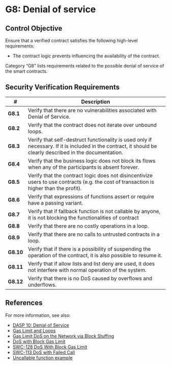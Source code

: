 # G8: Denial of service

## Control Objective

Ensure that a verified contract satisfies the following high-level requirements:
* The contract logic prevents influencing the availability of the contract.

Category “G8” lists requirements related to the possible denial of service of the smart contracts.

## Security Verification Requirements

| # | Description |
| --- | --- |
| **G8.1** | Verify that there are no vulnerabilities associated with Denial of Service. | 
| **G8.2** | Verify that the contract does not iterate over unbound loops.  | 
| **G8.3** | Verify that self-destruct functionality is used only if necessary.  If it is included in the contract, it should be clearly described in the documentation. | 
| **G8.4** | Verify that the business logic does not block its flows when any of the participants is absent forever. | 
| **G8.5** | Verify that the contract logic does not disincentivize users to use contracts (e.g. the cost of transaction is higher than the profit). | 
| **G8.6** | Verify that expressions of functions assert or require have a passing variant. | 
| **G8.7** | Verify that if fallback function is not callable by anyone, it is not blocking the functionalities of contract |
| **G8.8** | Verify that there are no costly operations in a loop. | 
| **G8.9** | Verify that there are no calls to untrusted contracts in a loop. | 
| **G8.10** | Verify that if there is a possibility of suspending the operation of the contract, it is also possible to resume it. | 
| **G8.11** | Verify that if allow lists and list deny are used, it does not interfere with normal operation of the system. | 
| **G8.12** | Verify that there is no DoS caused by overflows and underflows. | 

## References

For more information, see also:

* [DASP 10: Denial of Service](https://www.dasp.co/#item-5)
* [Gas Limit and Loops](https://solidity.readthedocs.io/en/v0.5.10/security-considerations.html#gas-limit-and-loops)
* [Gas Limit DoS on the Network via Block Stuffing](https://consensys.github.io/smart-contract-best-practices/known_attacks/#gas-limit-dos-on-the-network-via-block-stuffing)
* [DoS with Block Gas Limit](https://consensys.github.io/smart-contract-best-practices/known_attacks/#dos-with-block-gas-limit)
* [SWC-128 DoS With Block Gas Limit](https://smartcontractsecurity.github.io/SWC-registry/docs/SWC-128)
* [SWC-113 DoS with Failed Call](https://smartcontractsecurity.github.io/SWC-registry/docs/SWC-113)
* [Uncallable function example](https://github.com/ethereum/EIPs/issues/820#issuecomment-454021564)